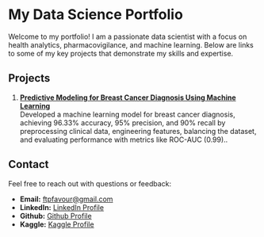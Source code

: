 # My Data Science Portfolio

Welcome to my portfolio! I am a passionate data scientist with a focus on health analytics, pharmacovigilance, and machine learning. Below are links to some of my key projects that demonstrate my skills and expertise.

## Projects

1. **[Predictive Modeling for Breast Cancer Diagnosis Using Machine Learning](<https://github.com/Niklauzi/Machine-Learning-Projects/blob/main/Health%20Domain/Breast%20Cancer%20Wisconsin%20(Diagnostic)/Breast%20Cancer%20Wisconsin%20(Diagnostic).ipynb>)**  
   Developed a machine learning model for breast cancer diagnosis, achieving 96.33% accuracy, 95% precision, and 90% recall by preprocessing clinical data, engineering features, balancing the dataset, and evaluating performance with metrics like ROC-AUC (0.99)..

## Contact

Feel free to reach out with questions or feedback:

- **Email:** ftpfavour@gmail.com
- **LinkedIn:** [LinkedIn Profile](https://www.linkedin.com/in/favour-kpokpe-8380a21a8/)
- **Github:** [Github Profile](https://github.com/Niklauzi//)
- **Kaggle:** [Kaggle Profile](https://www.kaggle.com/niklauzi)
